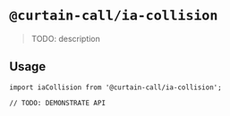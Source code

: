 # `@curtain-call/ia-collision`

> TODO: description

## Usage

```
import iaCollision from '@curtain-call/ia-collision';

// TODO: DEMONSTRATE API
```
